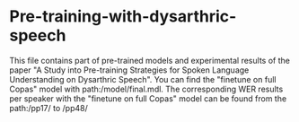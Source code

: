 # Pre-training-with-dysarthric-speech
This file contains part of pre-trained models and experimental results of the paper "A Study into Pre-training Strategies for Spoken Language Understanding on Dysarthric Speech".
You can find the "finetune on full Copas" model with path:/model/final.mdl.
The corresponding WER results per speaker with the "finetune on full Copas" model can be found from the path:/pp17/ to /pp48/
